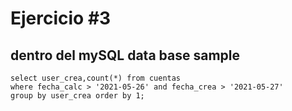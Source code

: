 # Ejercicio #3
## dentro del mySQL data base sample
```
select user_crea,count(*) from cuentas
where fecha_calc > '2021-05-26' and fecha_crea > '2021-05-27'
group by user_crea order by 1;
```
